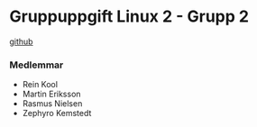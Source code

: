 # Gruppuppgift Linux 2 - Grupp 2
[github](https://github.com/ZKemstedt/flipflop/tree/main)

### Medlemmar
- Rein Kool
- Martin Eriksson
- Rasmus Nielsen
- Zephyro Kemstedt

